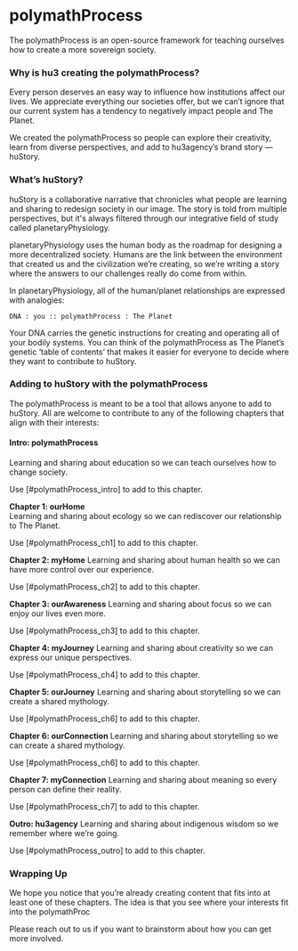# polymathProcess
The polymathProcess is an open-source framework for teaching ourselves how to create a more sovereign society.

### Why is hu3 creating the polymathProcess?
Every person deserves an easy way to influence how institutions affect our lives. We appreciate everything our societies offer, but we can’t ignore that our current system has a tendency to negatively impact people and The Planet.

We created the polymathProcess so people can explore their creativity, learn from diverse perspectives, and add to hu3agency’s brand story — huStory. 

### What’s huStory?
huStory is a collaborative narrative that chronicles what people are learning and sharing to redesign society in our image. The story is told from multiple perspectives, but it's always filtered through our integrative field of study called planetaryPhysiology.

planetaryPhysiology uses the human body as the roadmap for designing a more decentralized society. Humans are the link between the environment that created us and the civilization we’re creating, so we’re writing a story where the answers to our challenges really do come from within.

In planetaryPhysiology, all of the human/planet relationships are expressed with analogies:

    DNA : you :: polymathProcess : The Planet

Your DNA carries the genetic instructions for creating and operating all of your bodily systems. You can think of the polymathProcess as The Planet’s genetic ‘table of contents’ that makes it easier for everyone to decide where they want to contribute to huStory.

### Adding to huStory with the polymathProcess
The polymathProcess is meant to be a tool that allows anyone to add to huStory. All are welcome to contribute to any of the following chapters that align with their interests:

#### **Intro: polymathProcess**<br>
Learning and sharing about education so we can teach ourselves how to change society.

Use [#polymathProcess_intro] to add to this chapter.

**Chapter 1: ourHome**<br>
Learning and sharing about ecology so we can rediscover our relationship to The Planet.

Use [#polymathProcess_ch1] to add to this chapter.

**Chapter 2: myHome**
Learning and sharing about human health so we can have more control over our experience.

Use [#polymathProcess_ch2] to add to this chapter.

**Chapter 3: ourAwareness**
Learning and sharing about focus so we can enjoy our lives even more.

Use [#polymathProcess_ch3] to add to this chapter.

**Chapter 4: myJourney**
Learning and sharing about creativity so we can express our unique perspectives.

Use [#polymathProcess_ch4] to add to this chapter.

**Chapter 5: ourJourney**
Learning and sharing about storytelling so we can create a shared mythology.

Use [#polymathProcess_ch6] to add to this chapter.

**Chapter 6: ourConnection**
Learning and sharing about storytelling so we can create a shared mythology.

Use [#polymathProcess_ch6] to add to this chapter.

**Chapter 7: myConnection**
Learning and sharing about meaning so every person can define their reality.

Use [#polymathProcess_ch7] to add to this chapter.

**Outro: hu3agency**
Learning and sharing about indigenous wisdom so we remember where we’re going.

Use [#polymathProcess_outro] to add to this chapter.

### Wrapping Up
We hope you notice that you’re already creating content that fits into at least one of these chapters. The idea is that you see where your interests fit into the polymathProc

Please reach out to us if you want to brainstorm about how you can get more involved.
